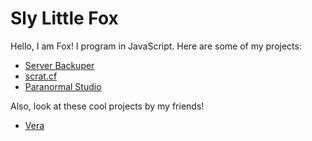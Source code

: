 # Sly Little Fox
Hello, I am Fox! I program in JavaScript. Here are some of my projects:
- [Server Backuper](https://server-backuper.ml)
- [scrat.cf](https://scrat.cf)
- [Paranormal Studio](https://github.com/paranormal-studio)

Also, look at these cool projects by my friends!
- [Vera](vera)
<meta name="yandex-verification" content="9a7759d6730b5a9c" />
